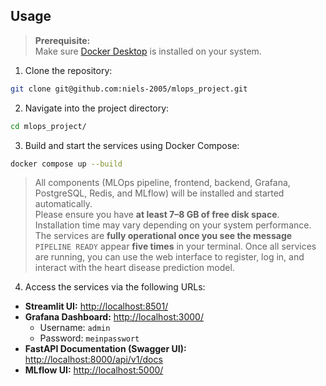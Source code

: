 ## Usage

> **Prerequisite:**  
> Make sure [Docker Desktop](https://docs.docker.com/desktop/) is installed on your system.

1. Clone the repository:  
```bash
git clone git@github.com:niels-2005/mlops_project.git
```

2. Navigate into the project directory:  
```bash
cd mlops_project/
```
3. Build and start the services using Docker Compose:  
```bash
docker compose up --build
```

> All components (MLOps pipeline, frontend, backend, Grafana, PostgreSQL, Redis, and MLflow) will be installed and started automatically.  
> Please ensure you have **at least 7–8 GB of free disk space**.  
> Installation time may vary depending on your system performance.  
> The services are **fully operational once you see the message** `PIPELINE READY` appear **five times** in your terminal.
> Once all services are running, you can use the web interface to register, log in, and interact with the heart disease prediction model.

4. Access the services via the following URLs:  
- **Streamlit UI:** [http://localhost:8501/](http://localhost:8501/)  
- **Grafana Dashboard:** [http://localhost:3000/](http://localhost:3000/)  
  - Username: `admin`  
  - Password: `meinpasswort`
- **FastAPI Documentation (Swagger UI):** [http://localhost:8000/api/v1/docs](http://localhost:8000/api/v1/docs)  
- **MLflow UI:** [http://localhost:5000/](http://localhost:5000/)
